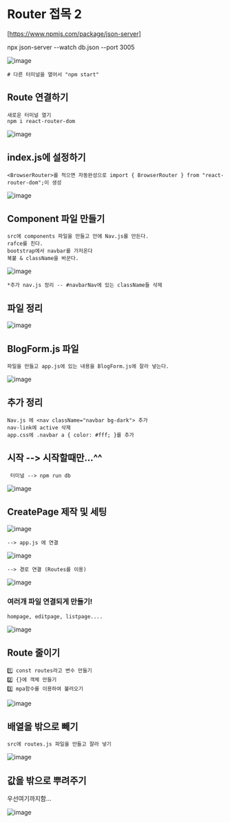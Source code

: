 
# Router 접목 2

[https://www.npmjs.com/package/json-server]

   npx json-server --watch db.json --port 3005

![image](https://github.com/myunzzhang/react_basic/assets/129017008/902ed13d-ddd3-4175-8468-25876d9054d0)

    # 다른 터미널을 열어서 "npm start"

## Route 연결하기

    새로운 터미널 열기
    npm i react-router-dom

![image](https://github.com/myunzzhang/react_basic/assets/129017008/2deeaec9-f442-4aa3-ade4-861c68f3f8e4)


## index.js에 설정하기

    <BrowserRouter>를 적으면 자동완성으로 import { BrowserRouter } from "react-router-dom";이 생성

![image](https://github.com/myunzzhang/react_basic/assets/129017008/7eb7b571-0ca7-4a5a-b0a2-c16bc52c9c0a)


## Component 파일 만들기

    src에 components 파일을 만들고 안에 Nav.js를 만든다.
    rafce를 친다.
    bootstrap에서 navbar를 가저온다
    복붙 & className을 바꾼다.

![image](https://github.com/myunzzhang/react_basic/assets/129017008/415263bc-fc1a-4526-991c-f3974021bace)

    *추가 nav.js 정리 -- #navbarNav에 있는 className들 삭제


## 파일 정리

![image](https://github.com/myunzzhang/react_basic/assets/129017008/17442f88-3bd1-4c9e-8dcb-31e1cc753dbd)

## BlogForm.js 파일

    파일을 만들고 app.js에 있는 내용을 BlogForm.js에 잘라 넣는다.

![image](https://github.com/myunzzhang/react_basic/assets/129017008/b87dd862-a751-459b-90f6-f467be7d38ee)


## 추가 정리

    Nav.js 에 <nav className="navbar bg-dark"> 추가
    nav-link에 active 삭제
    app.css에 .navbar a { color: #fff; }를 추가

## 시작 --> 시작할때만...^^

     터미널 --> npm run db

![image](https://github.com/myunzzhang/react_basic/assets/129017008/1533e38b-7ff2-46ef-9552-4db10ea66a16)


## CreatePage 제작 및 세팅

![image](https://github.com/myunzzhang/react_basic/assets/129017008/25064757-a72f-4130-8d2c-0d5daa1cea31)

    --> app.js 에 연결  

![image](https://github.com/myunzzhang/react_basic/assets/129017008/bf763ac3-3d47-4e6a-ba50-5ee1facb6735)

    --> 경로 연결 (Routes를 이용)

![image](https://github.com/myunzzhang/react_basic/assets/129017008/bdc52e56-20f1-4f54-9638-060571102ddb)

### 여러개 파일 연결되게 만들기!

    hompage, editpage, listpage....

![image](https://github.com/myunzzhang/react_basic/assets/129017008/5f96ed46-ab52-4bb2-bba3-8a89ccc9b91e)


## Route 줄이기

    1️⃣ const routes라고 변수 만들기
    2️⃣ {}에 객체 만들기
    3️⃣ mpa함수를 이용하여 불러오기

![image](https://github.com/myunzzhang/react_basic/assets/129017008/fd6d57dd-3f5d-4ae2-9f4c-4191487bef37)


## 배열을 밖으로 빼기

    src에 routes.js 파일을 만들고 잘라 넣기

![image](https://github.com/myunzzhang/react_basic/assets/129017008/e9f95462-203c-4291-9dcf-38f4a2cdd300)


## 값을 밖으로 뿌려주기

   우선여기까지함...

![image](https://github.com/myunzzhang/react_basic/assets/129017008/9cff3601-e402-472a-99e5-67391314d7ab)

